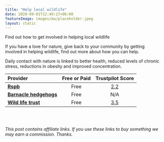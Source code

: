 ```yaml
---
title: "Help local wildlife"
date: 2020-09-01T12:49:27+06:00
featureImage: images/ma/placeholder.jpeg
layout: static
---
```


Find out how to get involved in helping local wildlife

If you have a love for nature, give back to your community by getting involved in helping wildlife, find out more about how you can help.

Daily contact with nature is linked to better health, reduced levels of chronic stress, reductions in obesity and improved concentration. 

| Provider      | Free or Paid  |  Trustpilot Score  |
| :-----------          | :--------------:      |  :--------------:         |
| [**Rspb**](https://www.rspb.org.uk/birds-and-wildlife/natures-home-magazine/birds-and-wildlife-articles/food-chains/wildlife-habitats/) | Free | [2.2](https://uk.trustpilot.com/review/www.rspb.org.uk) | 
| [**Barnacle hedgehogs**](https://www.barnaclehedgehogs.co.uk/fostering.html) | Free | N/A
| [**Wild life trust**](https://www.wildlifetrusts.org/cy/actions) | Free | [3.5](https://uk.trustpilot.com/review/www.wildlifetrusts.org) | 
  

<br/><br/>

*This post contains affiliate links. If you use these links to buy something we may
earn a commission. Thanks.*






